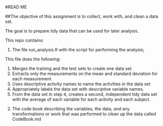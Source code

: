 #READ ME

##The objective of this assignment is to collect, work with, and clean a data set. 

The goal is to prepare tidy data that can be used for later analysis. 

This repo contains:

1) The file run_analysis.R with the script for performing the analysis;

This file does the following: 
1. Merges the training and the test sets to create one data set.
2. Extracts only the measurements on the mean and standard deviation for each measurement. 
3. Uses descriptive activity names to name the activities in the data set
4. Appropriately labels the data set with descriptive variable names. 
5. From the data set in step 4, creates a second, independent tidy data set with the average of each variable for each activity and each subject.

2) The code book describing the variables, the data, and any transformations or work that was performed to clean up the data called CodeBook.md
